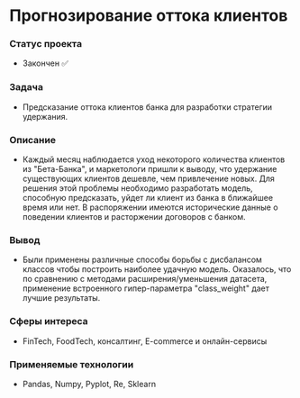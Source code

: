 # Прогнозирование оттока клиентов

### Статус проекта
- Закончен ✅

### Задача  
- Предсказание оттока клиентов банка для разработки стратегии удержания.

### Описание
- Каждый месяц наблюдается уход некоторого количества клиентов из "Бета-Банка", и маркетологи пришли к выводу, что удержание существующих клиентов дешевле, чем привлечение новых. Для решения этой проблемы необходимо разработать модель, способную предсказать, уйдет ли клиент из банка в ближайшее время или нет. В распоряжении имеются исторические данные о поведении клиентов и расторжении договоров с банком.

### Вывод
- Были применены различные способы борьбы с дисбалансом классов чтобы построить наиболее удачную модель. Оказалось, что по сравнению с методами расширения/уменьшения датасета, применение встроенного гипер-параметра "class_weight" дает лучшие результаты. 

### Сферы интереса
- FinTech, FoodTech, консалтинг, E-commerce и онлайн-сервисы

### Применяемые технологии
- Pandas, Numpy, Pyplot, Re, Sklearn
